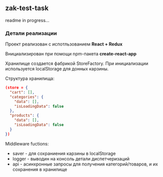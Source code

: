 ## zak-test-task

readme in progress...

### Детали реализации

Проект реализован с испотльзованием **React + Redux**

Bнициализирован при помощи npm-пакета **create-react-app**

Хранилище создается фабрикой StoreFactory.
При инициализации используется localStorage для донных карзины.

Структура хранилища:

```json
(store = {
  "cart": [],
  "categories": {
    "data": [],
    "isLoadingData": false
  },
  "products": {
    "data": [],
    "isLoadingData": false
  }
})
```

Middleware fuctions:

- saver - для сохраниения карзины в localStorage
- logger - выводин на консоль детали диспетчеризаций
- api - асинхронные запросы для получения категорий/товаров, и их сохранения в хранилище
